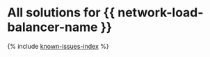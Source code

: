 # All solutions for {{ network-load-balancer-name }}

{% include [known-issues-index](known-issues/index.md) %}
